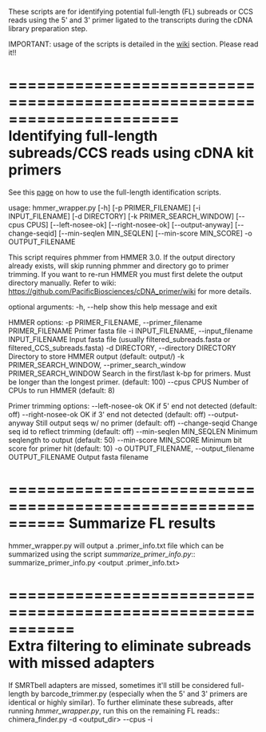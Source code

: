 These scripts are for identifying potential full-length (FL) subreads or CCS reads using the 5' and 3' primer ligated to the transcripts during the cDNA library preparation step.

IMPORTANT: usage of the scripts is detailed in the [wiki](https://github.com/Magdoll/cDNA_primer/wiki) section. Please read it!!


======================================================================                    
Identifying full-length subreads/CCS reads using cDNA kit primers
======================================================================

See this [page](https://github.com/Magdoll/cDNA_primer/wiki/How-to-identify-full-length-transcripts-in-PacBio-data) on how to use the full-length identification scripts. 


usage: hmmer_wrapper.py
       [-h] [-p PRIMER_FILENAME] [-i INPUT_FILENAME] [-d DIRECTORY]
       [-k PRIMER_SEARCH_WINDOW] [--cpus CPUS] [--left-nosee-ok]
       [--right-nosee-ok] [--output-anyway] [--change-seqid]
       [--min-seqlen MIN_SEQLEN] [--min-score MIN_SCORE] -o OUTPUT_FILENAME

 This script requires phmmer from HMMER 3.0.
 If the output directory already exists, will skip running phmmer and directory go to primer trimming.
 If you want to re-run HMMER you must first delete the output directory manually.
 Refer to wiki: https://github.com/PacificBiosciences/cDNA_primer/wiki for more details.

optional arguments:
  -h, --help            show this help message and exit

HMMER options:
  -p PRIMER_FILENAME, --primer_filename PRIMER_FILENAME
                        Primer fasta file
  -i INPUT_FILENAME, --input_filename INPUT_FILENAME
                        Input fasta file (usually filtered_subreads.fasta or filtered_CCS_subreads.fasta)
  -d DIRECTORY, --directory DIRECTORY
                        Directory to store HMMER output (default: output/)
  -k PRIMER_SEARCH_WINDOW, --primer_search_window PRIMER_SEARCH_WINDOW
                        Search in the first/last k-bp for primers. Must be longer than the longest primer. (default: 100)
  --cpus CPUS           Number of CPUs to run HMMER (default: 8)

Primer trimming options:
  --left-nosee-ok       OK if 5' end not detected (default: off)
  --right-nosee-ok      OK if 3' end not detected (default: off)
  --output-anyway       Still output seqs w/ no primer (default: off)
  --change-seqid        Change seq id to reflect trimming (default: off)
  --min-seqlen MIN_SEQLEN
                        Minimum seqlength to output (default: 50)
  --min-score MIN_SCORE
                        Minimum bit score for primer hit (default: 10)
  -o OUTPUT_FILENAME, --output_filename OUTPUT_FILENAME
                        Output fasta filename


==========================================================
Summarize FL results
==========================================================

hmmer_wrapper.py will output a .primer_info.txt file which can be summarized using the script *summarize_primer_info.py*::
    summarize_primer_info.py <output .primer_info.txt>

===========================================================                    
Extra filtering to eliminate subreads with missed adapters
===========================================================

If SMRTbell adapters are missed, sometimes it'll still be considered full-length by barcode_trimmer.py (especially
when the 5' and 3' primers are identical or highly similar). To further eliminate these subreads, after running
*hmmer_wrapper.py*, run this on the remaining FL reads::
    chimera_finder.py -d <output_dir> --cpus <cpus> -i <FL fasta filename>






